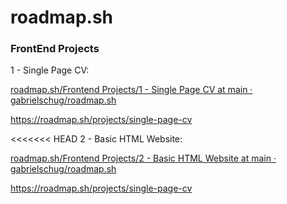 # roadmap.sh

### FrontEnd Projects

1 - Single Page CV:

[roadmap.sh/Frontend Projects/1 - Single Page CV at main · gabrielschug/roadmap.sh](https://github.com/gabrielschug/roadmap.sh/tree/main/Frontend%20Projects/1%20-%20Single%20Page%20CV)

https://roadmap.sh/projects/single-page-cv

<<<<<<< HEAD
2 - Basic HTML Website:

[roadmap.sh/Frontend Projects/2 - Basic HTML Website at main · gabrielschug/roadmap.sh](https://github.com/gabrielschug/roadmap.sh/tree/main/Frontend%20Projects/2%20-%20Basic%20HTML%20Website)

https://roadmap.sh/projects/single-page-cv
